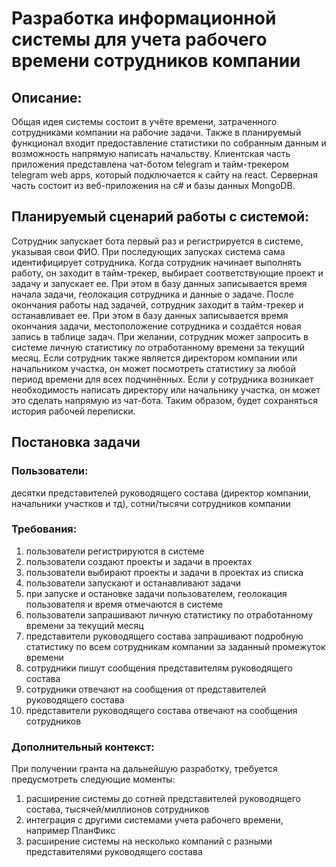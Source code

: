 # Разработка информационной системы для учета рабочего времени сотрудников компании

## Описание:
Общая идея системы состоит в учёте времени, затраченного сотрудниками компании на рабочие задачи. Также в планируемый функционал входит предоставление статистики по собранным данным и возможность напрямую написать начальству. 
Клиентская часть приложения представлена чат-ботом telegram и тайм-трекером telegram web apps, который подключается к сайту на react.
Серверная часть состоит из веб-приложения на c# и базы данных MongoDB.

## Планируемый сценарий работы с системой:
Сотрудник запускает бота первый раз и регистрируется в системе, указывая свои ФИО. При последующих запусках система сама идентифицирует сотрудника.
Когда сотрудник начинает выполнять работу, он заходит в тайм-трекер, выбирает соответствующие проект и задачу и запускает ее. При этом в базу данных записывается время начала задачи, геолокация сотрудника и данные о задаче.
После окончания работы над задачей, сотрудник заходит в тайм-трекер и останавливает ее. При этом в базу данных записывается время окончания задачи, местоположение сотрудника и создаётся новая запись в таблице задач.
При желании, сотрудник может запросить в системе личную статистику по отработанному времени за текущий месяц. Если сотрудник также является директором компании или начальником участка, он может посмотреть статистику за любой период времени для всех подчинённых. 
Если у сотрудника возникает необходимость написать директору или начальнику участка, он может это сделать напрямую из чат-бота. Таким образом, будет сохраняться история рабочей переписки.

## Постановка задачи
### Пользователи: 
десятки представителей руководящего состава (директор компании, начальники участков и тд), сотни/тысячи сотрудников компании

### Требования:
1. пользователи регистрируются в системе
1. пользователи создают проекты и задачи в проектах
1. пользователи выбирают проекты и задачи в проектах из списка
1. пользователи запускают и останавливают задачи
1. при запуске и остановке задачи пользователем, геолокация пользователя и время отмечаются в системе
1. пользователи запрашивают личную статистику по отработанному времени за текущий месяц
1. представители руководящего состава запрашивают подробную статистику по всем сотрудникам компании за заданный промежуток времени
1. сотрудники пишут сообщения представителям руководящего состава
1. сотрудники отвечают на сообщения от представителей руководящего состава
1. представители руководящего состава отвечают на сообщения сотрудников

### Дополнительный контекст:
При получении гранта на дальнейшую разработку, требуется предусмотреть следующие моменты:
1. расширение системы до сотней представителей руководящего состава, тысячей/миллионов сотрудников
1. интеграция с другими системами учета рабочего времени, например ПланФикс
1. расширение системы на несколько компаний с разными представителями руководящего состава